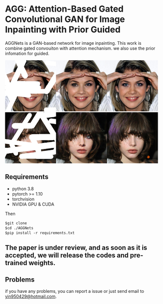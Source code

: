 # AGG: Attention-Based Gated Convolutional GAN for Image Inpainting with Prior Guided

AGGNets is a GAN-based network for image inpainting. This work is combine gated convouiton with attention mechanism. we also use the prior infomation for guided.

<img src="./samples/celeba_1.png">
<img src="./samples/celeba_2.png">

## Requirements

- python 3.8
- pytorch >= 1.10
- torchvision
- NVIDIA GPU & CUDA 

Then 
```
$git clone 
$cd ./AGGNets
$pip install -r requirements.txt

```

## The paper is under review, and as soon as it is accepted, we will release the codes and pre-trained weights.

## Problems
if you have any problems, you can report a issue or just send email to <yin950429@hotmail.com>.
